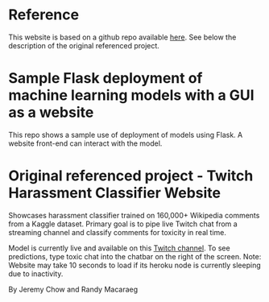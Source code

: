 # Reference
This website is based on a github repo available [here](https://github.com/jeremyrchow/Harassment-Classifier-App). See below the description of the original referenced project.

# Sample Flask deployment of machine learning models with a GUI as a website
This repo shows a sample use of deployment of models using Flask. A website front-end can interact with the model.

# Original referenced project - Twitch Harassment Classifier Website
Showcases harassment classifier trained on 160,000+ Wikipedia comments from a Kaggle dataset. Primary goal is to pipe live Twitch chat from a streaming channel and classify comments for toxicity in real time.

Model is currently live and available on this [Twitch channel](https://www.twitch.tv/datatestdummy/). To see predictions, type toxic chat into the chatbar on the right of the screen. Note: Website may take 10 seconds to load if its heroku node is currently sleeping due to inactivity.

By Jeremy Chow and Randy Macaraeg
